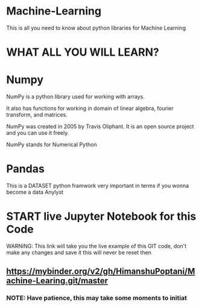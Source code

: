 # Machine-Learning
 This is all you need to know about python libraries for Machine Learning

# WHAT ALL YOU WILL LEARN?
# Numpy
NumPy is a python library used for working with arrays.

It also has functions for working in domain of linear algebra, fourier transform, and matrices.

NumPy was created in 2005 by Travis Oliphant. It is an open source project and you can use it freely.

NumPy stands for Numerical Python

# Pandas
This is a DATASET python framwork very important in terms if you wonna become a data Anylyst

# START live Jupyter Notebook for this Code
WARNING: This link will take you the live example of this GIT code, don't make any changes and save it this will never be reset then
## https://mybinder.org/v2/gh/HimanshuPoptani/Machine-Learing.git/master
### NOTE: Have patience, this may take some moments to initiat
